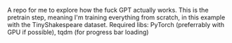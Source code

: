 A repo for me to explore how the fuck GPT actually works. This is the pretrain step, meaning I'm training everything from scratch, in this example with the TinyShakespeare dataset.
Required libs: PyTorch (preferrably with GPU if possible), tqdm (for progress bar loading)
